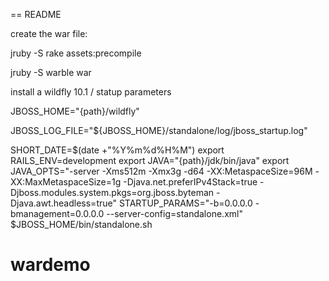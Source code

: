 == README

create the war file:

jruby -S rake assets:precompile

jruby -S warble war


install a wildfly 10.1 / statup parameters

JBOSS_HOME="{path}/wildfly"

JBOSS_LOG_FILE="${JBOSS_HOME}/standalone/log/jboss_startup.log"

SHORT_DATE=$(date +"%Y%m%d%H%M")
export RAILS_ENV=development
export JAVA="{path}/jdk/bin/java"
export JAVA_OPTS="-server -Xms512m -Xmx3g -d64  -XX:MetaspaceSize=96M -XX:MaxMetaspaceSize=1g -Djava.net.preferIPv4Stack=true -Djboss.modules.system.pkgs=org.jboss.byteman -Djava.awt.headless=true"
STARTUP_PARAMS="-b=0.0.0.0 -bmanagement=0.0.0.0 --server-config=standalone.xml"
$JBOSS_HOME/bin/standalone.sh


# wardemo
